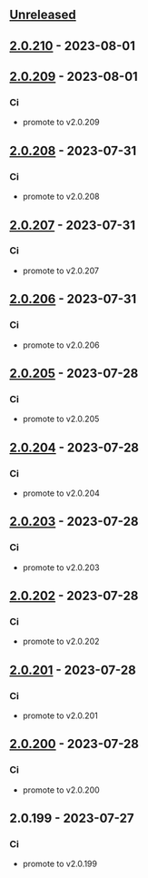 <a name="unreleased"></a>
## [Unreleased]


<a name="2.0.210"></a>
## [2.0.210] - 2023-08-01

<a name="2.0.209"></a>
## [2.0.209] - 2023-08-01
### Ci
- promote to v2.0.209


<a name="2.0.208"></a>
## [2.0.208] - 2023-07-31
### Ci
- promote to v2.0.208


<a name="2.0.207"></a>
## [2.0.207] - 2023-07-31
### Ci
- promote to v2.0.207


<a name="2.0.206"></a>
## [2.0.206] - 2023-07-31
### Ci
- promote to v2.0.206


<a name="2.0.205"></a>
## [2.0.205] - 2023-07-28
### Ci
- promote to v2.0.205


<a name="2.0.204"></a>
## [2.0.204] - 2023-07-28
### Ci
- promote to v2.0.204


<a name="2.0.203"></a>
## [2.0.203] - 2023-07-28
### Ci
- promote to v2.0.203


<a name="2.0.202"></a>
## [2.0.202] - 2023-07-28
### Ci
- promote to v2.0.202


<a name="2.0.201"></a>
## [2.0.201] - 2023-07-28
### Ci
- promote to v2.0.201


<a name="2.0.200"></a>
## [2.0.200] - 2023-07-28
### Ci
- promote to v2.0.200


<a name="2.0.199"></a>
## 2.0.199 - 2023-07-27
### Ci
- promote to v2.0.199


[Unreleased]: https://gitlab.industrysoftware.automation.siemens.com/caas-ops/fleet/aws-usea1-qa-qa/compare/2.0.210...HEAD
[2.0.210]: https://gitlab.industrysoftware.automation.siemens.com/caas-ops/fleet/aws-usea1-qa-qa/compare/2.0.209...2.0.210
[2.0.209]: https://gitlab.industrysoftware.automation.siemens.com/caas-ops/fleet/aws-usea1-qa-qa/compare/2.0.208...2.0.209
[2.0.208]: https://gitlab.industrysoftware.automation.siemens.com/caas-ops/fleet/aws-usea1-qa-qa/compare/2.0.207...2.0.208
[2.0.207]: https://gitlab.industrysoftware.automation.siemens.com/caas-ops/fleet/aws-usea1-qa-qa/compare/2.0.206...2.0.207
[2.0.206]: https://gitlab.industrysoftware.automation.siemens.com/caas-ops/fleet/aws-usea1-qa-qa/compare/2.0.205...2.0.206
[2.0.205]: https://gitlab.industrysoftware.automation.siemens.com/caas-ops/fleet/aws-usea1-qa-qa/compare/2.0.204...2.0.205
[2.0.204]: https://gitlab.industrysoftware.automation.siemens.com/caas-ops/fleet/aws-usea1-qa-qa/compare/2.0.203...2.0.204
[2.0.203]: https://gitlab.industrysoftware.automation.siemens.com/caas-ops/fleet/aws-usea1-qa-qa/compare/2.0.202...2.0.203
[2.0.202]: https://gitlab.industrysoftware.automation.siemens.com/caas-ops/fleet/aws-usea1-qa-qa/compare/2.0.201...2.0.202
[2.0.201]: https://gitlab.industrysoftware.automation.siemens.com/caas-ops/fleet/aws-usea1-qa-qa/compare/2.0.200...2.0.201
[2.0.200]: https://gitlab.industrysoftware.automation.siemens.com/caas-ops/fleet/aws-usea1-qa-qa/compare/2.0.199...2.0.200
